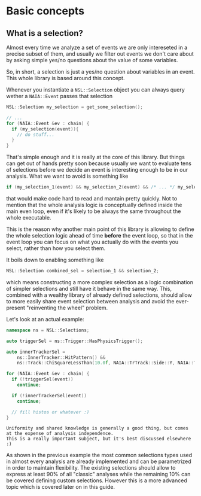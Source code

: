 # Basic concepts

## What is a selection?

Almost every time we analyze a set of events we are only intereseted in a precise subset of them, and usually
we filter out events we don't care about by asking simple yes/no questions about the value of some variables.

So, in short, a selection is just a yes/no question about variables in an event. This whole library is based around this concept.

Whenever you instantiate a `NSL::Selection` object you can always query wether a `NAIA::Event` passes that selection

```cpp
NSL::Selection my_selection = get_some_selection();

// ...
for (NAIA::Event &ev : chain) {
  if (my_selection(event)){
    // do stuff...
  }
}
```

That's simple enough and it is really at the core of this library. But things can get out of hands pretty soon because
usually we want to evaluate tens of selections before we decide an event is interesting enough to be in our analysis.
What we want to avoid is something like

```cpp
if (my_selection_1(event) && my_selection_2(event) && /* ... */ my_selection_N(event)) {
```

that would make code hard to read and mantain pretty quickly. Not to mention that the whole analysis logic is
conceptually defined inside the main even loop, even if it's likely to be always the same throughout the whole
executable.

This is the reason why another main point of this library is allowing to define the whole selection logic ahead
of time **before** the event loop, so that in the event loop you can focus on what you actually do with the events
you select, rather than how you select them.

It boils down to enabling something like

```cpp
NSL::Selection combined_sel = selection_1 && selection_2;
```

which means constructing a more complex selection as a logic combination of simpler selections and still have it
behave in the same way. This, combined with a wealthy library of already defined selections, should allow to more
easily share event selection between analysis and avoid the ever-present "reinventing the wheel" problem.

Let's look at an actual example:

```cpp
namespace ns = NSL::Selections;

auto triggerSel = ns::Trigger::HasPhysicsTrigger();

auto innerTrackerSel =
    ns::InnerTracker::HitPattern() &&
    ns::Track::ChiSquareLessThan(10.0f, NAIA::TrTrack::Side::Y, NAIA::TrTrack::Fit::GBL, NAIA::TrTrack::Span::InnerOnly);

for (NAIA::Event &ev : chain) {
  if (!triggerSel(event))
    continue;

  if (!innerTrackerSel(event))
    continue;

  // fill histos or whatever :)
}
```

```{note}
Uniformity and shared knowledge is generally a good thing, but comes at the expense of analysis independence.
This is a really important subject, but it's best discussed elsewhere :)
```

As shown in the previous example the most common selections types used in almost every analysis are already implemented and can be parametrized in order
to maintain flexibility. The existing selections should allow to express at least 90% of all "classic" analyses while the remaining 10% can be covered
defining custom selections. However this is a more advanced topic which is covered later on in this guide. 